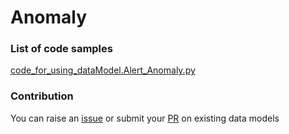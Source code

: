 # Anomaly

### List of code samples 

<!-- 50-List of code -->

<!-- [code entry](link) -->
[code_for_using_dataModel.Alert_Anomaly.py](https://github.com/smart-data-models/dataModel.Alert/blob/master/Anomaly/code/code_for_using_dataModel.Alert_Anomaly.py)


<!-- /50-List of code -->

### Contribution
You can raise an [issue](https://github.com/smart-data-models/dataModel.Alert/issues) or submit your [PR](https://github.com/smart-data-models/dataModel.Alert/pulls) on existing data models
